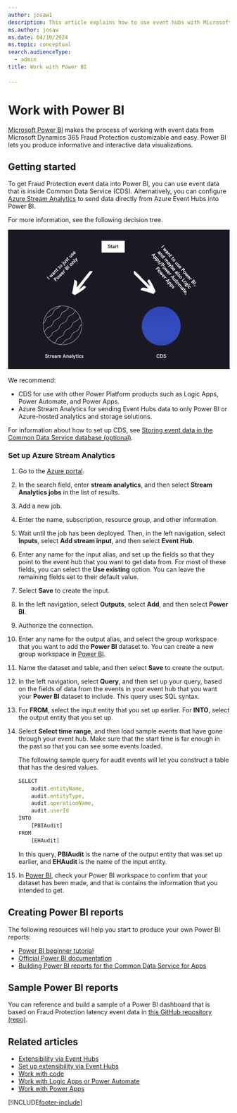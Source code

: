 ```yaml
---
author: josaw1
description: This article explains how to use event hubs with Microsoft Power BI to extend the functionality of Microsoft Dynamics 365 Fraud Protection and incorporate its data into an organization's processes and workflows.
ms.author: josaw
ms.date: 04/10/2024
ms.topic: conceptual
search.audienceType:
  - admin
title: Work with Power BI

---
```

# Work with Power BI

[Microsoft Power BI](/power-bi/) makes the process of working with event data from Microsoft Dynamics 365 Fraud Protection customizable and easy. Power BI lets you produce informative and interactive data visualizations.

## Getting started

To get Fraud Protection event data into Power BI, you can use event data that is inside Common Data Service (CDS). Alternatively, you can configure [Azure Stream Analytics](/azure/stream-analytics/stream-analytics-power-bi-dashboard) to send data directly from Azure Event Hubs into Power BI.

For more information, see the following decision tree.

![Decision tree.](media/eventhubs/decision-tree.png)

We recommend: 

- CDS for use with other Power Platform products such as Logic Apps, Power Automate, and Power Apps. 
- Azure Stream Analytics for sending Event Hubs data to only Power BI or Azure-hosted analytics and storage solutions.

For information about how to set up CDS, see [Storing event data in the Common Data Service database (optional)](extensibility-with-power-automate.md#storing-event-data-in-the-common-data-service-database-optional).

### Set up Azure Stream Analytics

1. Go to the [Azure portal](https://portal.azure.com/).
2. In the search field, enter **stream analytics**, and then select **Stream Analytics jobs** in the list of results.
3. Add a new job.
4. Enter the name, subscription, resource group, and other information.
5. Wait until the job has been deployed. Then, in the left navigation, select **Inputs**, select **Add stream input**, and then select **Event Hub**.
6. Enter any name for the input alias, and set up the fields so that they point to the event hub that you want to get data from. For most of these fields, you can select the **Use existing** option. You can leave the remaining fields set to their default value.
7. Select **Save** to create the input.
8. In the left navigation, select **Outputs**, select **Add**, and then select **Power BI**.
9. Authorize the connection.
10. Enter any name for the output alias, and select the group workspace that you want to add the **Power BI** dataset to. You can create a new group workspace in [Power BI](https://msit.powerbi.com/).
11. Name the dataset and table, and then select **Save** to create the output.
12. In the left navigation, select **Query**, and then set up your query, based on the fields of data from the events in your event hub that you want your **Power BI** dataset to include. This query uses SQL syntax.
13. For **FROM**, select the input entity that you set up earlier. For **INTO**, select the output entity that you set up.
14. Select **Select time range**, and then load sample events that have gone through your event hub. Make sure that the start time is far enough in the past so that you can see some events loaded.

    The following sample query for audit events will let you construct a table that has the desired values.

    ```Javascript
    SELECT
        audit.entityName,
        audit.entityType,
        audit.operationName,
        audit.userId
    INTO
        [PBIAudit]
    FROM
        [EHAudit]
    ```

    In this query, **PBIAudit** is the name of the output entity that was set up earlier, and **EHAudit** is the name of the input entity.

16. In [Power BI](https://msit.powerbi.com/), check your Power BI workspace to confirm that your dataset has been made, and that is contains the information that you intended to get.

## Creating Power BI reports

The following resources will help you start to produce your own Power BI reports:

- [Power BI beginner tutorial](https://www.youtube.com/watch?v=AGrl-H87pRU)
- [Official Power BI documentation](/powerapps/maker/common-data-service/data-platform-powerbi-connector)
- [Building Power BI reports for the Common Data Service for Apps](https://powerapps.microsoft.com/blog/cds-for-apps-powerbi/)

## Sample Power BI reports

You can reference and build a sample of a Power BI dashboard that is based on Fraud Protection latency event data in [this GitHub repository (repo)](https://github.com/microsoft/Dynamics-365-Fraud-Protection-Samples/tree/master/power%20bi%20sample).

## Related articles

- [Extensibility via Event Hubs](extensibility-via-event-hubs-overview.md)
- [Set up extensibility via Event Hubs](extensibility-setup.md)	
- [Work with code](extensibility-with-code.md)
- [Work with Logic Apps or Power Automate](extensibility-with-power-automate.md)
- [Work with Power Apps](extensibility-with-power-apps.md)



[!INCLUDE[footer-include](includes/footer-banner.md)]
